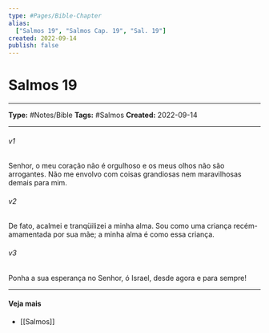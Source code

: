 ```yaml
---
type: #Pages/Bible-Chapter
alias:
  ["Salmos 19", "Salmos Cap. 19", "Sal. 19"]
created: 2022-09-14
publish: false
---
```


# Salmos 19

---

**Type:** #Notes/Bible
**Tags:** #Salmos
**Created:** 2022-09-14

---

###### v1
Senhor, o meu coração não é orgulhoso e os meus olhos não são arrogantes. Não me envolvo com coisas grandiosas nem maravilhosas demais para mim.
###### v2
De fato, acalmei e tranqüilizei a minha alma. Sou como uma criança recém-amamentada por sua mãe; a minha alma é como essa criança.
###### v3
Ponha a sua esperança no Senhor, ó Israel, desde agora e para sempre!


---

#### Veja mais

- [[Salmos]]

